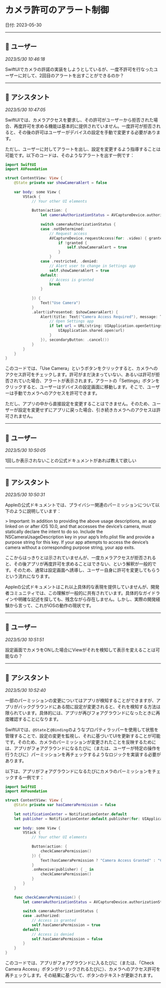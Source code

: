 # カメラ許可のアラート制御

日付: 2023-05-30

---

## 👤 ユーザー
*2023/5/30 10:46:18*

SwiftUIでカメラの許諾の実装をしようとしているが、一度不許可を行なったユーザーに対して、2回目のアラートを出すことができるのか？

---

## 🤖 アシスタント
*2023/5/30 10:47:05*

SwiftUIでは、カメラアクセスを要求し、その許可がユーザーから拒否された場合、再度許可を求める機能は基本的に提供されていません。一度許可が拒否されると、その後の許可はユーザーがデバイスの設定を手動で変更する必要があります。

ただし、ユーザーに対してアラートを出し、設定を変更するよう指導することは可能です。以下のコードは、そのようなアラートを出す一例です：

```swift
import SwiftUI
import AVFoundation

struct ContentView: View {
    @State private var showCameraAlert = false
    
    var body: some View {
        VStack {
            // Your other UI elements
            
            Button(action: {
                let cameraAuthorizationStatus = AVCaptureDevice.authorizationStatus(for: .video)
                
                switch cameraAuthorizationStatus {
                case .notDetermined:
                    // Request access
                    AVCaptureDevice.requestAccess(for: .video) { granted in
                        if !granted {
                            self.showCameraAlert = true
                        }
                    }
                case .restricted, .denied:
                    // Alert user to change in Settings app
                    self.showCameraAlert = true
                default:
                    // Access is granted
                    break
                }
                
            }) {
                Text("Use Camera")
            }
            .alert(isPresented: $showCameraAlert) {
                Alert(title: Text("Camera Access Required"), message: Text("Please enable camera access in your device settings."), primaryButton: .default(Text("Settings"), action: {
                    // Open Settings app
                    if let url = URL(string: UIApplication.openSettingsURLString) {
                        UIApplication.shared.open(url)
                    }
                }), secondaryButton: .cancel())
            }
        }
    }
}
```

このコードでは、「Use Camera」というボタンをクリックすると、カメラへのアクセス許可をチェックします。許可がまだ決まっていない、あるいは許可が拒否されていた場合、アラートが表示されます。アラートの「Settings」ボタンをクリックすると、ユーザーはデバイスの設定画面に移動します。そこで、ユーザーは手動でカメラへのアクセスを許可できます。

ただし、アプリの中から直接設定を変更することはできません。そのため、ユーザーが設定を変更せずにアプリに戻った場合、引き続きカメラへのアクセスは許可されません。

---

## 👤 ユーザー
*2023/5/30 10:50:05*

1回しか表示されないことの公式ドキュメントがあれば教えて欲しい

---

## 🤖 アシスタント
*2023/5/30 10:50:31*

Appleの公式ドキュメントでは、プライバシー関連のパーミッションについて以下のように説明しています：

&gt; Important: In addition to providing the above usage descriptions, an app linked on or after iOS 10.0, and that accesses the device’s camera, must statically declare the intent to do so. Include the NSCameraUsageDescription key in your app’s Info.plist file and provide a purpose string for this key. If your app attempts to access the device’s camera without a corresponding purpose string, your app exits.

ここからはっきりとは示されていませんが、一度カメラアクセスが拒否されると、その後アプリが再度許可を求めることはできない、という解釈が一般的です。そのため、通常は設定画面へ誘導し、ユーザー自身に許可を変更してもらうという流れになります。

Appleの公式ドキュメントはこれ以上具体的な表現を提供していませんが、開発者コミュニティでは、この理解が一般的に共有されています。具体的なガイドラインや明確な記述を探しても、残念ながら存在しません。しかし、実際の開発経験から言って、これがiOSの動作の現状です。

---

## 👤 ユーザー
*2023/5/30 10:51:51*

設定画面でカメラをONした場合にViewがそれを検知して表示を変えることは可能なの？

---

## 🤖 アシスタント
*2023/5/30 10:52:40*

一部のパーミッションの変更についてはアプリが検知することができますが、アプリがバックグラウンドにある間に設定が変更されると、それを検知する方法は限られています。具体的には、アプリが再びフォアグラウンドになったときに再度確認することになります。

SwiftUIでは、`@State`と`@Binding`のようなプロパティラッパーを使用して状態を管理することで、設定の変更を監視し、それに基づいてUIを更新することが可能です。そのため、カメラのパーミッションが変更されたことを反映するためには、アプリがフォアグラウンドになるたびに（または、ユーザーが特定の操作を行うたびに）パーミッションを再チェックするようなロジックを実装する必要があります。

以下は、アプリがフォアグラウンドになるたびにカメラのパーミッションをチェックする一例です：

```swift
import SwiftUI
import AVFoundation

struct ContentView: View {
    @State private var hasCameraPermission = false
    
    let notificationCenter = NotificationCenter.default
    let publisher = NotificationCenter.default.publisher(for: UIApplication.willEnterForegroundNotification)
    
    var body: some View {
        VStack {
            // Your other UI elements
            
            Button(action: {
                checkCameraPermission()
            }) {
                Text(hasCameraPermission ? "Camera Access Granted" : "Camera Access Denied")
            }
            .onReceive(publisher) { _ in
                checkCameraPermission()
            }
        }
    }
    
    func checkCameraPermission() {
        let cameraAuthorizationStatus = AVCaptureDevice.authorizationStatus(for: .video)
        
        switch cameraAuthorizationStatus {
        case .authorized:
            // Access is granted
            self.hasCameraPermission = true
        default:
            // Access is denied
            self.hasCameraPermission = false
        }
    }
}
```

このコードでは、アプリがフォアグラウンドに入るたびに（または、「Check Camera Access」ボタンがクリックされるたびに）、カメラへのアクセス許可を再チェックします。その結果に基づいて、ボタンのテキストが更新されます。

---
